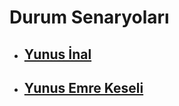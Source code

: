 # Durum Senaryoları

- ##  [Yunus İnal](./resources/DurumSenaryo-Yunusİnal.pdf)

- ## [Yunus Emre Keseli](./resources/yemre-durumsenaryo.pdf)
